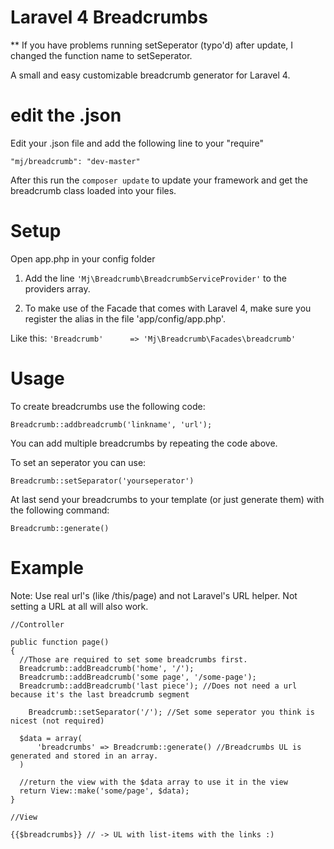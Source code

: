 Laravel 4 Breadcrumbs
============

** If you have problems running setSeperator (typo'd) after update, I changed the function name to setSeperator.

A small and easy customizable breadcrumb generator for Laravel 4.

edit the .json
============

Edit your .json file and add the following line to your "require"

``"mj/breadcrumb": "dev-master"``

After this run the `composer update` to update your framework and get the breadcrumb class loaded into your files.

Setup
============

Open app.php in your config folder

1. Add the line `'Mj\Breadcrumb\BreadcrumbServiceProvider'` to the providers array.

2. To make use of the Facade that comes with Laravel 4, make sure you register the alias in the file 'app/config/app.php'.

Like this: `'Breadcrumb'      => 'Mj\Breadcrumb\Facades\breadcrumb'`

Usage
============

To create breadcrumbs use the following code:

``Breadcrumb::addbreadcrumb('linkname', 'url');``

You can add multiple breadcrumbs by repeating the code above.

To set an seperator you can use:

``Breadcrumb::setSeparator('yourseperator')``

At last send your breadcrumbs to your template (or just generate them) with the following command:

``Breadcrumb::generate()``

Example
============

Note: Use real url's (like /this/page) and not Laravel's URL helper. Not setting a URL at all will also work.

```
//Controller

public function page()
{
  //Those are required to set some breadcrumbs first.
  Breadcrumb::addBreadcrumb('home', '/');
  Breadcrumb::addBreadcrumb('some page', '/some-page');
  Breadcrumb::addBreadcrumb('last piece'); //Does not need a url because it's the last breadcrumb segment

	Breadcrumb::setSeparator('/'); //Set some seperator you think is nicest (not required)

  $data = array(
	  'breadcrumbs' => Breadcrumb::generate() //Breadcrumbs UL is generated and stored in an array.
  )

  //return the view with the $data array to use it in the view
  return View::make('some/page', $data);
}

//View

{{$breadcrumbs}} // -> UL with list-items with the links :)
```
